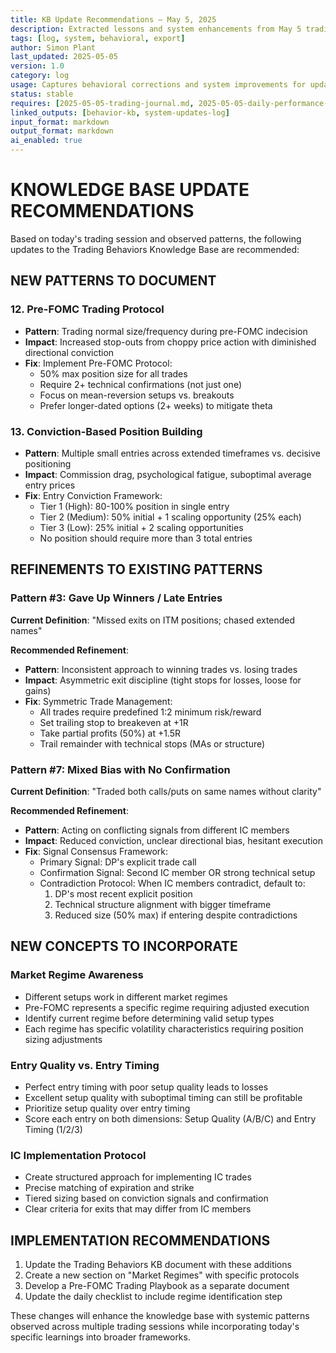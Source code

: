 ```yaml
---
title: KB Update Recommendations – May 5, 2025  
description: Extracted lessons and system enhancements from May 5 trading performance  
tags: [log, system, behavioral, export]  
author: Simon Plant  
last_updated: 2025-05-05  
version: 1.0  
category: log  
usage: Captures behavioral corrections and system improvements for updating core KB  
status: stable  
requires: [2025-05-05-trading-journal.md, 2025-05-05-daily-performance-debrief.md]  
linked_outputs: [behavior-kb, system-updates-log]  
input_format: markdown  
output_format: markdown  
ai_enabled: true  
---
```


# KNOWLEDGE BASE UPDATE RECOMMENDATIONS

Based on today's trading session and observed patterns, the following updates to the Trading Behaviors Knowledge Base are recommended:

## NEW PATTERNS TO DOCUMENT

### 12. Pre-FOMC Trading Protocol
- **Pattern**: Trading normal size/frequency during pre-FOMC indecision
- **Impact**: Increased stop-outs from choppy price action with diminished directional conviction
- **Fix**: Implement Pre-FOMC Protocol:
  - 50% max position size for all trades
  - Require 2+ technical confirmations (not just one)
  - Focus on mean-reversion setups vs. breakouts
  - Prefer longer-dated options (2+ weeks) to mitigate theta

### 13. Conviction-Based Position Building
- **Pattern**: Multiple small entries across extended timeframes vs. decisive positioning
- **Impact**: Commission drag, psychological fatigue, suboptimal average entry prices
- **Fix**: Entry Conviction Framework:
  - Tier 1 (High): 80-100% position in single entry
  - Tier 2 (Medium): 50% initial + 1 scaling opportunity (25% each)
  - Tier 3 (Low): 25% initial + 2 scaling opportunities
  - No position should require more than 3 total entries

## REFINEMENTS TO EXISTING PATTERNS

### Pattern #3: Gave Up Winners / Late Entries
**Current Definition**: "Missed exits on ITM positions; chased extended names"

**Recommended Refinement**:
- **Pattern**: Inconsistent approach to winning trades vs. losing trades
- **Impact**: Asymmetric exit discipline (tight stops for losses, loose for gains)
- **Fix**: Symmetric Trade Management:
  - All trades require predefined 1:2 minimum risk/reward
  - Set trailing stop to breakeven at +1R
  - Take partial profits (50%) at +1.5R
  - Trail remainder with technical stops (MAs or structure)

### Pattern #7: Mixed Bias with No Confirmation
**Current Definition**: "Traded both calls/puts on same names without clarity"

**Recommended Refinement**:
- **Pattern**: Acting on conflicting signals from different IC members
- **Impact**: Reduced conviction, unclear directional bias, hesitant execution
- **Fix**: Signal Consensus Framework:
  - Primary Signal: DP's explicit trade call
  - Confirmation Signal: Second IC member OR strong technical setup
  - Contradiction Protocol: When IC members contradict, default to:
    1. DP's most recent explicit position
    2. Technical structure alignment with bigger timeframe
    3. Reduced size (50% max) if entering despite contradictions

## NEW CONCEPTS TO INCORPORATE

### Market Regime Awareness
- Different setups work in different market regimes
- Pre-FOMC represents a specific regime requiring adjusted execution
- Identify current regime before determining valid setup types
- Each regime has specific volatility characteristics requiring position sizing adjustments

### Entry Quality vs. Entry Timing
- Perfect entry timing with poor setup quality leads to losses
- Excellent setup quality with suboptimal timing can still be profitable
- Prioritize setup quality over entry timing
- Score each entry on both dimensions: Setup Quality (A/B/C) and Entry Timing (1/2/3)

### IC Implementation Protocol
- Create structured approach for implementing IC trades
- Precise matching of expiration and strike
- Tiered sizing based on conviction signals and confirmation
- Clear criteria for exits that may differ from IC members

## IMPLEMENTATION RECOMMENDATIONS

1. Update the Trading Behaviors KB document with these additions
2. Create a new section on "Market Regimes" with specific protocols
3. Develop a Pre-FOMC Trading Playbook as a separate document
4. Update the daily checklist to include regime identification step

These changes will enhance the knowledge base with systemic patterns observed across multiple trading sessions while incorporating today's specific learnings into broader frameworks.